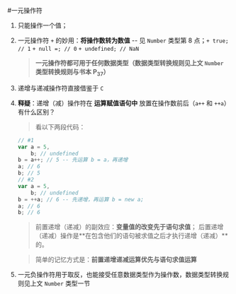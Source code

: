 #一元操作符
1. 只能操作一个值；

2. 一元操作符 `+` 的妙用：**将操作数转为数值** -- 见 `Number` 类型第 8 点；`+ true; // 1` `+ null =; // 0` `+ undefined; // NaN`
    > **一元操作符都可用于任何数据类型（数据类型转换规则见上文 `Number` 类型转换规则与书本 P<sub>37</sub>）**

3. 递增与递减操作符直接借鉴于 `C`

4. **释疑**：递增（减）操作符在 **运算赋值语句中** 放置在操作数前后（`a++` 和 `++a`）有什么区别？
    > 看以下两段代码：
    ```javascript
    // #1
    var a = 5,
        b; // undefined
    b = a++; // 5 -- 先运算 b = a，再递增
    a; // 6
    b; // 5
    // #2
    var a = 5,
        b; // undefined
    b = ++a; // 6 -- 先递增，再运算 b = new a;
    a; // 6
    b; // 6
    ```
    >前置递增（递减）的副效应：**变量值的改变先于语句求值**；
    后置递增（递减）操作是**在包含他们的语句被求值之后才执行递增（递减）**的。

    > 简单的记忆方式是：**前置递增递减运算优先与语句求值运算**

5. 一元负操作符用于取反，也能接受任意数据类型作为操作数，数据类型转换规则见上文 `Number` 类型一节
